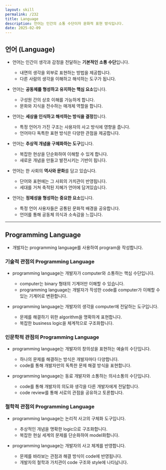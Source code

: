 ```yaml
---
layout: skill
permalink: /232
title: Language
description: 언어는 인간의 소통 수단이자 문화적 표현 방식입니다.
date: 2025-02-09
---
```



## 언어 (Language)

- 언어는 인간이 생각과 감정을 전달하는 **기본적인 소통 수단**입니다.
    - 내면의 생각을 외부로 표현하는 방법을 제공합니다.
    - 다른 사람의 생각을 이해하고 해석하는 도구가 됩니다.

- 언어는 **공동체를 형성하고 유지하는 핵심 요소**입니다.
    - 구성원 간의 상호 이해를 가능하게 합니다.
    - 문화와 지식을 전수하는 매개체 역할을 합니다.

- 언어는 **세상을 인식하고 해석하는 방식을 결정**합니다.
    - 특정 언어가 가진 구조는 사용자의 사고 방식에 영향을 줍니다.
    - 언어마다 독특한 표현 방식은 다양한 관점을 제공합니다.

- 언어는 **추상적 개념을 구체화하는 도구**입니다.
    - 복잡한 현상을 단순화하여 이해할 수 있게 합니다.
    - 새로운 개념을 만들고 발전시키는 기반이 됩니다.

- 언어는 한 사회의 **역사와 문화**를 담고 있습니다.
    - 단어와 표현에는 그 사회의 가치관이 반영됩니다.
    - 세대를 거쳐 축적된 지혜가 언어에 담겨있습니다.

- 언어는 **정체성을 형성하는 중요한 요소**입니다.
    - 특정 언어 사용자들은 공통된 문화적 배경을 공유합니다.
    - 언어를 통해 공동체 의식과 소속감을 느낍니다.


---


## Programming Language

- 개발자는 programming language를 사용하여 program을 작성합니다.


### 기술적 관점의 Programming Language

- programming language는 개발자가 computer와 소통하는 핵심 수단입니다.
    - computer는 binary 형태의 기계어만 이해할 수 있습니다.
    - programming language는 개발자가 작성한 code를 computer가 이해할 수 있는 기계어로 변환합니다.

- programming language는 개발자의 생각을 computer에 전달하는 도구입니다.
    - 문제를 해결하기 위한 algorithm을 명확하게 표현합니다.
    - 복잡한 business logic을 체계적으로 구조화합니다.


### 인문학적 관점의 Programming Language

- programming language는 개발자의 창의성을 표현하는 예술의 수단입니다.
    - 하나의 문제를 해결하는 방식은 개발자마다 다양합니다.
    - code를 통해 개발자만의 독특한 문제 해결 방식을 표현합니다.

- programming language는 동료 개발자와 소통하는 의사소통의 수단입니다.
    - code를 통해 개발자의 의도와 생각을 다른 개발자에게 전달합니다.
    - code review를 통해 서로의 관점을 공유하고 토론합니다.


### 철학적 관점의 Programming Language

- programming language는 논리적 사고의 구체화 도구입니다.
    - 추상적인 개념을 명확한 logic으로 구조화합니다.
    - 복잡한 현실 세계의 문제를 단순화하여 model화합니다.

- programming language는 개발자의 사고 체계를 반영합니다.
    - 문제를 바라보는 관점과 해결 방식이 code에 반영됩니다.
    - 개발자의 철학과 가치관이 code 구조와 style에 나타납니다.